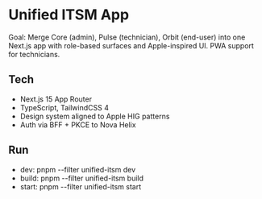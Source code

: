 # Unified ITSM App

Goal: Merge Core (admin), Pulse (technician), Orbit (end-user) into one Next.js app with role-based surfaces and Apple-inspired UI. PWA support for technicians.

## Tech
- Next.js 15 App Router
- TypeScript, TailwindCSS 4
- Design system aligned to Apple HIG patterns
- Auth via BFF + PKCE to Nova Helix

## Run
- dev: pnpm --filter unified-itsm dev
- build: pnpm --filter unified-itsm build
- start: pnpm --filter unified-itsm start